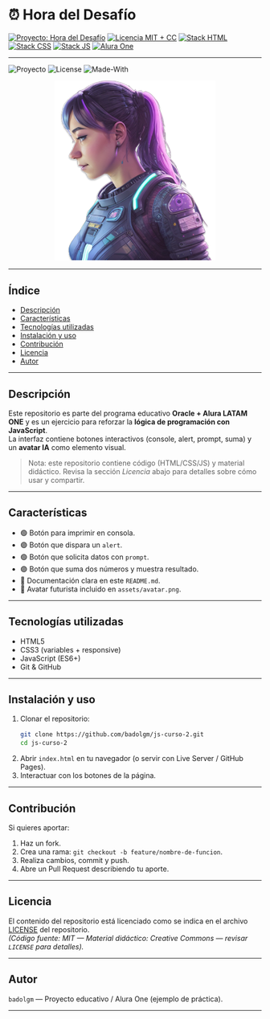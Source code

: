 
# ⏰ Hora del Desafío

[![Proyecto: Hora del Desafío](https://img.shields.io/badge/Proyecto-Hora%20del%20Desafío-purple)](https://github.com/badolgm/js-curso-2)
[![Licencia MIT + CC](https://img.shields.io/badge/Licencia-MIT%20+%20CC-blue)](./LICENSE)
[![Stack HTML](https://img.shields.io/badge/Stack-HTML-orange)](https://developer.mozilla.org/es/docs/Web/HTML)
[![Stack CSS](https://img.shields.io/badge/Stack-CSS-blue)](https://developer.mozilla.org/es/docs/Web/CSS)
[![Stack JS](https://img.shields.io/badge/Stack-JS-yellow)](https://developer.mozilla.org/es/docs/Web/JavaScript)
[![Alura One](https://img.shields.io/badge/Powered%20by-Alura%20ONE-green)](https://www.aluracursos.com/)

---



![Proyecto][badge-project] ![License][badge-license] ![Made-With][badge-tech]

<div align="center">
  <img alt="Avatar IA" src="assets/ia.png" width="320" />
</div>

---

## Índice
- [Descripción](#descripción)  
- [Características](#características)  
- [Tecnologías utilizadas](#tecnologías-utilizadas)  
- [Instalación y uso](#instalación-y-uso)  
- [Contribución](#contribución)  
- [Licencia](#licencia)  
- [Autor](#autor)

---

## Descripción
Este repositorio es parte del programa educativo **Oracle + Alura LATAM ONE** y es un ejercicio para reforzar la **lógica de programación con JavaScript**.  
La interfaz contiene botones interactivos (console, alert, prompt, suma) y un **avatar IA** como elemento visual.

> Nota: este repositorio contiene código (HTML/CSS/JS) y material didáctico. Revisa la sección *Licencia* abajo para detalles sobre cómo usar y compartir.

---

## Características
- 🟢 Botón para imprimir en consola.  
- 🟣 Botón que dispara un `alert`.  
- 🟢 Botón que solicita datos con `prompt`.  
- 🟣 Botón que suma dos números y muestra resultado.  
- 📄 Documentación clara en este `README.md`.  
- 🤖 Avatar futurista incluido en `assets/avatar.png`.

---

## Tecnologías utilizadas
- HTML5  
- CSS3 (variables + responsive)  
- JavaScript (ES6+)  
- Git & GitHub

---

## Instalación y uso
1. Clonar el repositorio:
   ```bash
   git clone https://github.com/badolgm/js-curso-2.git
   cd js-curso-2

2. Abrir `index.html` en tu navegador (o servir con Live Server / GitHub Pages).  
3. Interactuar con los botones de la página.

---

## Contribución
Si quieres aportar:
1. Haz un fork.
2. Crea una rama: `git checkout -b feature/nombre-de-funcion`.
3. Realiza cambios, commit y push.
4. Abre un Pull Request describiendo tu aporte.

---

## Licencia
El contenido del repositorio está licenciado como se indica en el archivo [LICENSE](LICENSE) del repositorio.  
*(Código fuente: MIT — Material didáctico: Creative Commons — revisar `LICENSE` para detalles).*

---

## Autor
`badolgm` — Proyecto educativo / Alura One (ejemplo de práctica).

---

[badge-project]: https://img.shields.io/badge/Proyecto-Hora%20del%20Desaf%C3%ADo-7C4DFF
[badge-license]: https://img.shields.io/badge/Licencia-MIT%20%2B%20CC-blue
[badge-tech]: https://img.shields.io/badge/Stack-HTML%20|%20CSS%20|%20JS-green
